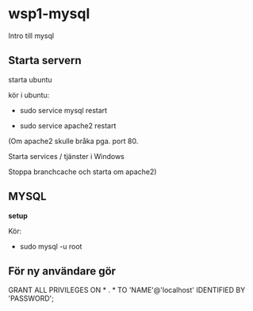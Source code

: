 # wsp1-mysql
Intro till mysql

## Starta servern

starta ubuntu

kör i ubuntu:

  - sudo service mysql restart
  
  - sudo service apache2 restart
  
  
  

(Om apache2 skulle bråka pga. port 80.

Starta services / tjänster i Windows

Stoppa branchcache och starta om apache2)

## MYSQL

**setup**

Kör:
- sudo mysql -u root

## För ny användare gör

GRANT ALL PRIVILEGES ON * . * TO 'NAME'@'localhost' IDENTIFIED BY 'PASSWORD';
